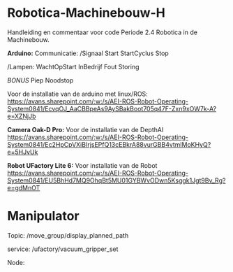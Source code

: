 # Robotica-Machinebouw-H
Handleiding en commentaar voor code Periode 2.4 Robotica in de Machinebouw.

**Arduino:**
Communicatie:
/Signaal
Start
StartCyclus
Stop

/Lampen:
WachtOpStart
InBedrijf
Fout
Storing

*BONUS*
Piep
Noodstop

Voor de installatie van de arduino met linux/ROS:
https://avans.sharepoint.com/:w:/s/AEI-ROS-Robot-Operating-System0841/EcvqOJ_AaCBBpeAs9AySBakBoot705q47F-Zxn9xOW7k-A?e=XZNjJb

**Camera Oak-D Pro:**
Voor de installatie van de DepthAI
https://avans.sharepoint.com/:w:/s/AEI-ROS-Robot-Operating-System0841/Ec2HpCpVXiBIrjsEPfQ13cEBkrA88vurGBB4vtmlMoKHyQ?e=5HJvUk

**Robot UFactory Lite 6:**
Voor installatie van de Robot
https://avans.sharepoint.com/:w:/s/AEI-ROS-Robot-Operating-System0841/EU5BhHd7MQ9OhqBt5MU01GYBWvODwn5Ksggk1Jgt9Bv_Rg?e=gdMnOT



# Manipulator


Topic:
/move_group/display_planned_path

service:
/ufactory/vacuum_gripper_set

Node: 

